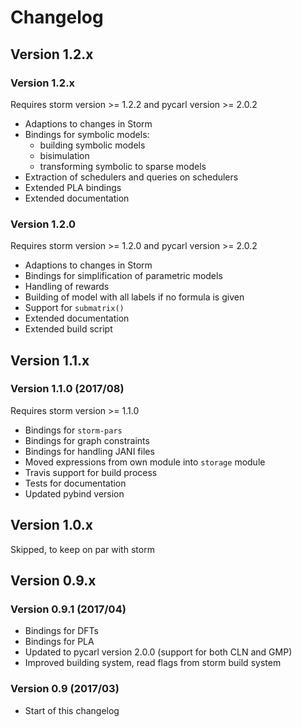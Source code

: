 Changelog
=============


Version 1.2.x
-------------

### Version 1.2.x
Requires storm version >= 1.2.2 and pycarl version >= 2.0.2
- Adaptions to changes in Storm
- Bindings for symbolic models:
    * building symbolic models
    * bisimulation
    * transforming symbolic to sparse models
- Extraction of schedulers and queries on schedulers
- Extended PLA bindings
- Extended documentation

### Version 1.2.0
Requires storm version >= 1.2.0 and pycarl version >= 2.0.2
- Adaptions to changes in Storm
- Bindings for simplification of parametric models
- Handling of rewards
- Building of model with all labels if no formula is given
- Support for `submatrix()`
- Extended documentation
- Extended build script


Version 1.1.x
-------------

### Version 1.1.0 (2017/08)
Requires storm version >= 1.1.0
- Bindings for `storm-pars`
- Bindings for graph constraints
- Bindings for handling JANI files
- Moved expressions from own module into `storage` module
- Travis support for build process
- Tests for documentation
- Updated pybind version


Version 1.0.x
-------------
Skipped, to keep on par with storm

Version 0.9.x
-------------

### Version 0.9.1 (2017/04)
- Bindings for DFTs
- Bindings for PLA
- Updated to pycarl version 2.0.0 (support for both CLN and GMP)
- Improved building system, read flags from storm build system

### Version 0.9 (2017/03)
- Start of this changelog
